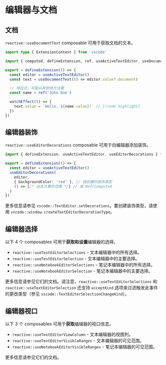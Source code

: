 # 编辑器与文档

## 文档

`reactive::useDocumentText` composable 可用于获取文档的文本。

```ts
import type { ExtensionContext } from 'vscode'

import { computed, defineExtension, ref, useActiveTextEditor, useDocumentText, watchEffect } from 'reactive-vscode'

export = defineExtension(() => {
  const editor = useActiveTextEditor()
  const text = useDocumentText(() => editor.value?.document)

  // 响应式，可能从其他地方设置
  const name = ref('John Doe')

  watchEffect(() => {
    text.value = `Hello, ${name.value}!` // [!code highlight]
  })
})
```

## 编辑器装饰

`reactive::useEditorDecorations` composable 可用于向编辑器添加装饰。

```ts {5-9}
import { defineExtension, useActiveTextEditor, useEditorDecorations } from 'reactive-vscode'

export = defineExtension(() => {
  const editor = useActiveTextEditor()
  useEditorDecorations(
    editor,
    { backgroundColor: 'red' }, // 或创建的装饰类型
    () => [/* 动态计算的范围 */] // 或 Ref/Computed
  )
})
```

更多信息请参见 `vscode::TextEditor.setDecorations`。要创建装饰类型，请使用 `vscode::window.createTextEditorDecorationType`。

## 编辑器选择

以下 4 个 composables 可用于**获取和设置**编辑器的选择。

- `reactive::useTextEditorSelections` - 文本编辑器中的所有选择。
- `reactive::useTextEditorSelection` - 文本编辑器中的主要选择。
- `reactive::useNotebookEditorSelections` - 笔记本编辑器中的所有选择。
- `reactive::useNotebookEditorSelection` - 笔记本编辑器中的主要选择。

更多信息请参见它们的文档。请注意，`reactive::useTextEditorSelections` 和 `reactive::useTextEditorSelection` 还支持 `acceptKind` 选项来过滤触发此事件的更改类型（参见 `vscode::TextEditorSelectionChangeKind`）。

## 编辑器视口

以下 3 个 composables 可用于**获取**编辑器的视口信息。

- `reactive::useTextEditorViewColumn` - 文本编辑器的视图列。
- `reactive::useTextEditorVisibleRanges` - 文本编辑器的可见范围。
- `reactive::useNotebookEditorVisibleRanges` - 笔记本编辑器的可见范围。

更多信息请参见它们的文档。
